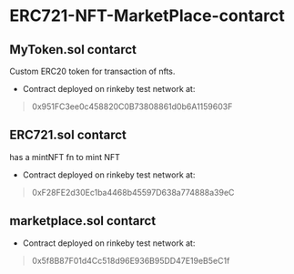 # ERC721-NFT-MarketPlace-contarct

## MyToken.sol contarct
Custom ERC20 token for transaction of nfts.
* Contract deployed on rinkeby test network at:

> 0x951FC3ee0c458820C0B73808861d0b6A1159603F

## ERC721.sol contarct
has a mintNFT fn to mint NFT

* Contract deployed on rinkeby test network at:
> 0xF28FE2d30Ec1ba4468b45597D638a774888a39eC

## marketplace.sol contarct


* Contract deployed on rinkeby test network at:
>0x5f8B87F01d4Cc518d96E936B95DD47E19eB5eC1f
